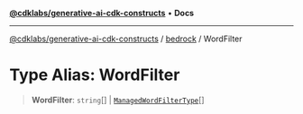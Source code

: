 [**@cdklabs/generative-ai-cdk-constructs**](../../../README.md) • **Docs**

***

[@cdklabs/generative-ai-cdk-constructs](../../../README.md) / [bedrock](../README.md) / WordFilter

# Type Alias: WordFilter

> **WordFilter**: `string`[] \| [`ManagedWordFilterType`](../enumerations/ManagedWordFilterType.md)[]
